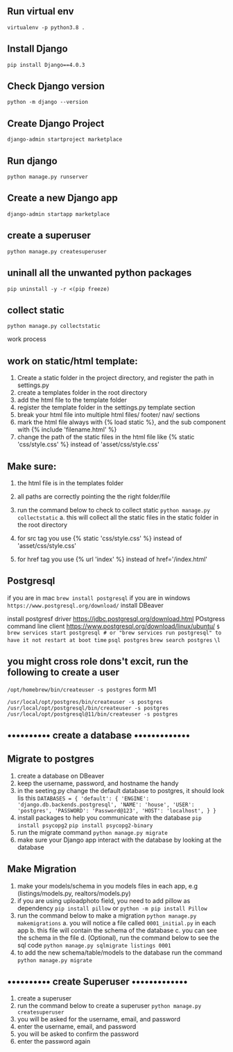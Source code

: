 ## Run virtual env
`virtualenv -p python3.8 .`
## Install Django
`pip install Django==4.0.3`
## Check Django version
 `python -m django --version`
## Create Django Project
 `django-admin startproject marketplace`
## Run django 
`python manage.py runserver`
## Create a new Django app
`django-admin startapp marketplace`
## create a superuser
`python manage.py createsuperuser` 
## uninall all the unwanted python packages 
`pip uninstall -y -r <(pip freeze)`
## collect static
`python manage.py collectstatic`






work process
## work on static/html template:
1. Create a static folder in the project directory, and register the path in settings.py 
2. create a templates folder in the root directory
3. add the html file to the template folder
4. register the template folder in the settings.py template section 
5. break your html file into multiple html files/ footer/ nav/ sections
6. mark the html file always with {% load static %}, and the sub component with {% include 'filename.html' %} 
7. change the path of the static files in the html file like {% static 'css/style.css' %} instead of 'asset/css/style.css'
## Make sure:
1. the html file is in the templates folder
2. all paths are correctly pointing the  the right folder/file
3. run the command below to check to collect static
`python manage.py collectstatic`
 a. this will collect all the static files in the static folder in the root directory

4. for src tag you use {% static 'css/style.css' %} instead of 'asset/css/style.css'
5. for href tag you use {% url 'index' %} instead of href='/index.html'

## Postgresql
if you are in mac
`brew install postgresql`
if you are in windows
`https://www.postgresql.org/download/`
install DBeaver

install postgresf driver
https://jdbc.postgresql.org/download.html
POstgress command line client
https://www.postgresql.org/download/linux/ubuntu/
`$ brew services start postgresql # or "brew services run postgresql" to have it not restart at boot time`
`psql postgres`
`brew search postgres`
`\l`
## you might cross role dons't excit, run the following to create a user
`/opt/homebrew/bin/createuser -s postgres` form M1

`/usr/local/opt/postgres/bin/createuser -s postgres`
`/usr/local/opt/postgresql/bin/createuser -s postgres`
`/usr/local/opt/postgresql@11/bin/createuser -s postgres`


## •••••••••• create a database •••••••••••••
## Migrate to postgres
1. create a database on DBeaver
2. keep the username, password, and hostname the handy
3. in the seeting.py change the default database to postgres, it should look lis this
` DATABASES = {
    'default': {
        'ENGINE': 'django.db.backends.postgresql',
        'NAME': 'house',
        'USER': 'postgres',
        'PASSWORD': 'Password@123',
        'HOST': 'localhost',
    }
}
`
4. install packages to help you communicate with the database
`pip install psycopg2`
`pip install psycopg2-binary`
5. run the migrate command
`python manage.py migrate`
6. make sure your Django app interact with the database by looking at the database

## Make Migration
1. make your models/schema in you models files in each app, e.g (listings/models.py, realtors/models.py)
2. if you are using uploadphoto field, you need to add pillow as dependency
`pip install pillow` or `python -m pip install Pillow`
3. run the command below to make a migration
`python manage.py makemigrations`
    a. you will notice a file called `0001_initial.py` in each app
    b. this file will contain the schema of the database
    c. you can see the schema in the file
    d. (Optional), run the command below to see the sql code
    `python manage.py sqlmigrate listings 0001`
4. to add the new schema/table/models  to the database run the command
`python manage.py migrate`


## •••••••••• create Superuser •••••••••••••
1. create a superuser
2. run the command below to create a superuser
`python manage.py createsuperuser`
3. you will be asked for the username, email, and password
4. enter the username, email, and password
5. you will be asked to confirm the password
6. enter the password again
